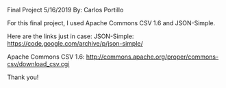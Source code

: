 Final Project 5/16/2019
By: Carlos Portillo

For this final project, I used Apache Commons CSV 1.6 and JSON-Simple.

Here are the links just in case:
JSON-Simple: https://code.google.com/archive/p/json-simple/

Apache Commons CSV 1.6: http://commons.apache.org/proper/commons-csv/download_csv.cgi

Thank you!
